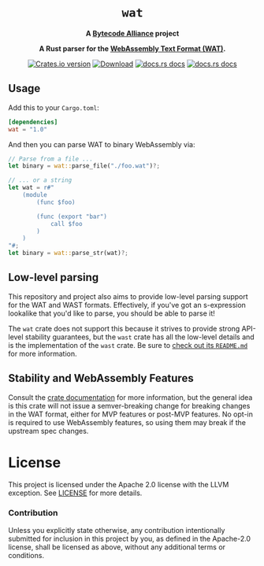 <div align="center">
  <h1><code>wat</code></h1>

<strong>A <a href="https://bytecodealliance.org/">Bytecode Alliance</a> project</strong>

  <p>
    <strong>A Rust parser for the <a href="https://webassembly.github.io/spec/core/text/index.html">WebAssembly Text Format (WAT)</a>.</strong>
  </p>

  <p>
    <a href="https://crates.io/crates/wat"><img src="https://img.shields.io/crates/v/wat.svg?style=flat-square" alt="Crates.io version" /></a>
    <a href="https://crates.io/crates/wat"><img src="https://img.shields.io/crates/d/wat.svg?style=flat-square" alt="Download" /></a>
    <a href="https://docs.rs/wat/"><img src="https://img.shields.io/static/v1?label=docs&message=wat&color=blue&style=flat-square" alt="docs.rs docs" /></a>
    <a href="https://docs.rs/wast/"><img src="https://img.shields.io/static/v1?label=docs&message=wast&color=blue&style=flat-square" alt="docs.rs docs" /></a>
  </p>
</div>

## Usage

Add this to your `Cargo.toml`:

```toml
[dependencies]
wat = "1.0"
```

And then you can parse WAT to binary WebAssembly via:

```rust
// Parse from a file ...
let binary = wat::parse_file("./foo.wat")?;

// ... or a string
let wat = r#"
    (module
        (func $foo)

        (func (export "bar")
            call $foo
        )
    )
"#;
let binary = wat::parse_str(wat)?;
```

## Low-level parsing

This repository and project also aims to provide low-level parsing support for
the WAT and WAST formats. Effectively, if you've got an s-expression lookalike
that you'd like to parse, you should be able to parse it!

The `wat` crate does not support this because it strives to provide strong
API-level stability guarantees, but the `wast` crate has all the
low-level details and is the implementation of the `wast` crate. Be sure to
[check out its `README.md`](../wast/README.md) for more information.

## Stability and WebAssembly Features

Consult the [crate documentation](https://docs.rs/wat) for more information,
but the general idea is this crate will not issue a semver-breaking change for
breaking changes in the WAT format, either for MVP features or post-MVP
features. No opt-in is required to use WebAssembly features, so using them may
break if the upstream spec changes.

# License

This project is licensed under the Apache 2.0 license with the LLVM exception.
See [LICENSE](../../LICENSE) for more details.

### Contribution

Unless you explicitly state otherwise, any contribution intentionally submitted
for inclusion in this project by you, as defined in the Apache-2.0 license,
shall be licensed as above, without any additional terms or conditions.
